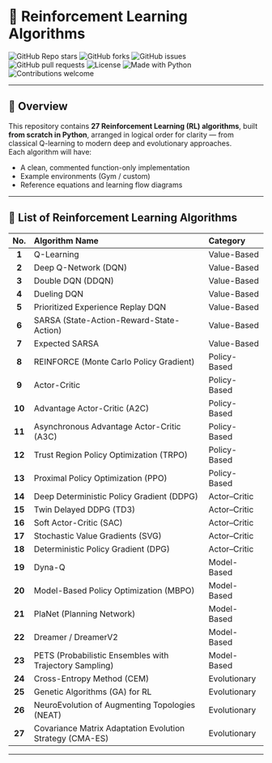 # 🧠 Reinforcement Learning Algorithms

![GitHub Repo stars](https://img.shields.io/github/stars/MainakVerse/Reinforcement-Learning?style=for-the-badge&color=yellow)
![GitHub forks](https://img.shields.io/github/forks/MainakVerse/Reinforcement-Learning?style=for-the-badge&color=orange)
![GitHub issues](https://img.shields.io/github/issues/MainakVerse/Reinforcement-Learning?style=for-the-badge&color=blue)
![GitHub pull requests](https://img.shields.io/github/issues-pr/MainakVerse/Reinforcement-Learning?style=for-the-badge&color=brightgreen)
![License](https://img.shields.io/github/license/MainakVerse/Reinforcement-Learning?style=for-the-badge&color=red)
![Made with Python](https://img.shields.io/badge/Made%20with-Python-blue.svg?style=for-the-badge)
![Contributions welcome](https://img.shields.io/badge/Contributions-Welcome-brightgreen.svg?style=for-the-badge)

---

## 📘 Overview

This repository contains **27 Reinforcement Learning (RL) algorithms**, built **from scratch in Python**, arranged in logical order for clarity — from classical Q-learning to modern deep and evolutionary approaches.  
Each algorithm will have:
- A clean, commented function-only implementation  
- Example environments (Gym / custom)
- Reference equations and learning flow diagrams

---

## 🧩 List of Reinforcement Learning Algorithms

| No. | Algorithm Name | Category |
|:---:|:----------------|:----------|
| **1** | Q-Learning | Value-Based |
| **2** | Deep Q-Network (DQN) | Value-Based |
| **3** | Double DQN (DDQN) | Value-Based |
| **4** | Dueling DQN | Value-Based |
| **5** | Prioritized Experience Replay DQN | Value-Based |
| **6** | SARSA (State-Action-Reward-State-Action) | Value-Based |
| **7** | Expected SARSA | Value-Based |
| **8** | REINFORCE (Monte Carlo Policy Gradient) | Policy-Based |
| **9** | Actor-Critic | Policy-Based |
| **10** | Advantage Actor-Critic (A2C) | Policy-Based |
| **11** | Asynchronous Advantage Actor-Critic (A3C) | Policy-Based |
| **12** | Trust Region Policy Optimization (TRPO) | Policy-Based |
| **13** | Proximal Policy Optimization (PPO) | Policy-Based |
| **14** | Deep Deterministic Policy Gradient (DDPG) | Actor–Critic |
| **15** | Twin Delayed DDPG (TD3) | Actor–Critic |
| **16** | Soft Actor-Critic (SAC) | Actor–Critic |
| **17** | Stochastic Value Gradients (SVG) | Actor–Critic |
| **18** | Deterministic Policy Gradient (DPG) | Actor–Critic |
| **19** | Dyna-Q | Model-Based |
| **20** | Model-Based Policy Optimization (MBPO) | Model-Based |
| **21** | PlaNet (Planning Network) | Model-Based |
| **22** | Dreamer / DreamerV2 | Model-Based |
| **23** | PETS (Probabilistic Ensembles with Trajectory Sampling) | Model-Based |
| **24** | Cross-Entropy Method (CEM) | Evolutionary |
| **25** | Genetic Algorithms (GA) for RL | Evolutionary |
| **26** | NeuroEvolution of Augmenting Topologies (NEAT) | Evolutionary |
| **27** | Covariance Matrix Adaptation Evolution Strategy (CMA-ES) | Evolutionary |

---


